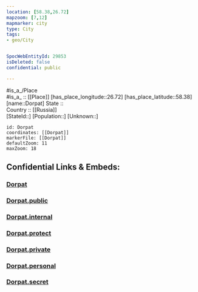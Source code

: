 ```yaml
---
location: [58.38,26.72] 
mapzoom: [7,12] 
mapmarker: city 
type: City
tags:
- geo/City


SpocWebEntityId: 29853
isDeleted: false
confidential: public

---
```

#is_a_/Place  
#is_a_ :: [[Place]] 
[has_place_longitude::26.72] 
[has_place_latitude::58.38] 
[name::Dorpat] 
State ::  
Country :: [[Russia]]  
[StateId::] 
[Population::] 
[Unknown::] 


```leaflet
id: Dorpat
coordinates: [[Dorpat]] 
markerFile: [[Dorpat]] 
defaultZoom: 11 
maxZoom: 18
```


## Confidential Links & Embeds: 

### [Dorpat](/_Standards/Earth/Continent/Europe/Europe~North/Estonia/Counties~Estonia/Tartu/City/Dorpat.md) 

### [Dorpat.public](/_public/Earth/Continent/Europe/Europe~North/Estonia/Counties~Estonia/Tartu/City/Dorpat.public.md) 

### [Dorpat.internal](/_internal/Earth/Continent/Europe/Europe~North/Estonia/Counties~Estonia/Tartu/City/Dorpat.internal.md) 

### [Dorpat.protect](/_protect/Earth/Continent/Europe/Europe~North/Estonia/Counties~Estonia/Tartu/City/Dorpat.protect.md) 

### [Dorpat.private](/_private/Earth/Continent/Europe/Europe~North/Estonia/Counties~Estonia/Tartu/City/Dorpat.private.md) 

### [Dorpat.personal](/_personal/Earth/Continent/Europe/Europe~North/Estonia/Counties~Estonia/Tartu/City/Dorpat.personal.md) 

### [Dorpat.secret](/_secret/Earth/Continent/Europe/Europe~North/Estonia/Counties~Estonia/Tartu/City/Dorpat.secret.md)

